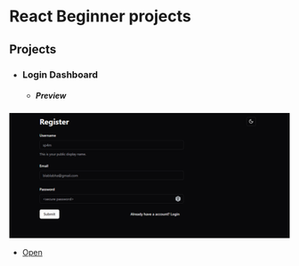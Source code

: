# React Beginner projects

## Projects

* ### Login Dashboard
  + ##### Preview
![Register](login-dashboard/frontend/gitimages/register.png)
+ [Open](https://github.com/HSp4m/react-beginner-projects/blob/main/login-dashboard/README.md)
 